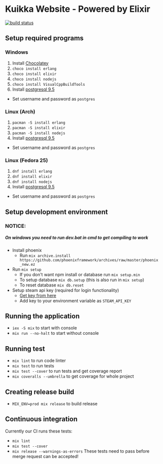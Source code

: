 # Kuikka Website - Powered by Elixir
[![build status](https://travis-ci.org/osasto-kuikka/kuikka-website.svg?branch=master)](https://travis-ci.org/osasto-kuikka/kuikka-website)

## Setup required programs
### Windows
1. Install [Chocolatey](https://chocolatey.org/install)
2. `choco install erlang`
3. `choco install elixir`
4. `choco install nodejs`
6. `choco install VisualCppBuildTools`
7. Install [postgresql 9.5](http://www.enterprisedb.com/products-services-training/pgdownload#windows)
  * Set username and password as `postgres`

### Linux (Arch)
1. `pacman -S install erlang`
2. `pacman -S install elixir`
3. `pacman -S install nodejs`
4. Install [postgresql 9.5](http://www.enterprisedb.com/products-services-training/pgdownload#linux)
  * Set username and password as `postgres`

### Linux (Fedora 25)
1. `dnf install erlang`
2. `dnf install elixir`
3. `dnf install nodejs`
4. Install [postgresql 9.5](http://www.enterprisedb.com/products-services-training/pgdownload#linux)
  * Set username and password as `postgres`

## Setup development environment

### NOTICE:
##### On windows you need to run dev.bat in cmd to get compiling to work

* Install phoenix
  * Run `mix archive.install https://github.com/phoenixframework/archives/raw/master/phoenix_new.ez`
* Run `mix setup`
  * If you don't want npm install or database run `mix setup.min`
  * To setup database `mix db.setup` (this is also run in `mix setup`)
  * To reset database `mix db.reset`
* Setup steam api key (required for login functionality)
  * [Get key from here](http://steamcommunity.com/dev/apikey)
  * Add key to your environment variable as `STEAM_API_KEY`

## Running the application
* `iex -S mix` to start with console
* `mix run --no-halt` to start without console

## Running test
* `mix lint` to run code linter
* `mix test` to run tests
* `mix test --cover` to run tests and get coverage report
* `mix coveralls --umbrella` to get coverage for whole project

## Creating release build
* `MIX_ENV=prod mix release` to build release

## Continuous integration
Currently our CI runs these tests:
* `mix lint`
* `mix test --cover`
* `mix release --warnings-as-errors`
These tests need to pass before merge request can be accepted!

